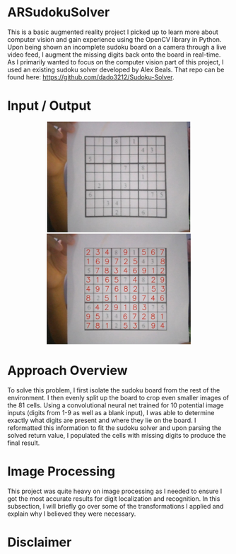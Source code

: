 # ARSudokuSolver
This is a basic augmented reality project I picked up to learn more about computer vision and gain experience using the OpenCV library in Python. Upon being shown an incomplete sudoku board on a camera through a live video feed, I augment the missing digits back onto the board in real-time. As I primarily wanted to focus on the computer vision part of this project, I used an existing sudoku solver developed by Alex Beals. That repo can be found here: https://github.com/dado3212/Sudoku-Solver.

# Input / Output
<p align="middle">
  <img src="visual_media/1_input_image.jpg" height=250/>
  <img src="visual_media/7_final_image.jpg" height=250/>
</p>

# Approach Overview
To solve this problem, I first isolate the sudoku board from the rest of the environment. I then evenly split up the board to crop even smaller images of the 81 cells. Using a convolutional neural net trained for 10 potential image inputs (digits from 1-9 as well as a blank input), I was able to determine exactly what digits are present and where they lie on the board. I reformatted this information to fit the sudoku solver and upon parsing the solved return value, I populated the cells with missing digits to produce the final result.

# Image Processing
This project was quite heavy on image processing as I needed to ensure I got the most accurate results for digit localization and recognition. In this subsection, I will briefly go over some of the transformations I applied and explain why I believed they were necessary.

# Disclaimer

